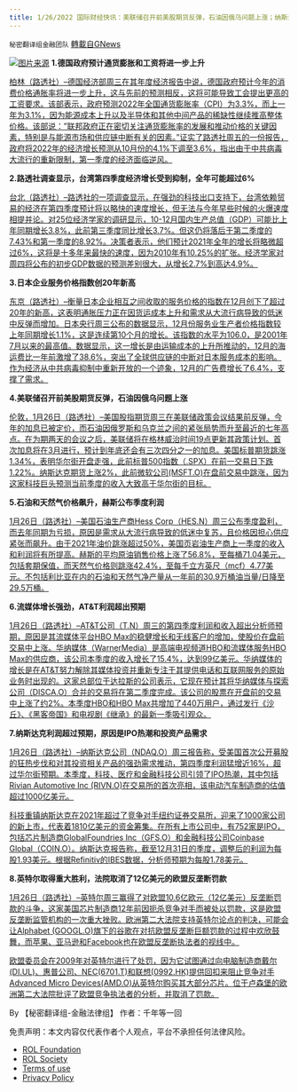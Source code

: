 ```yaml
---
title: 1/26/2022 国际财经快讯：美联储召开前美股期货反弹，石油因俄乌问题上涨；纳斯达克利润超过预期，原因是IPO热潮和投资产品需求
---
```

`秘密翻译组金融团队` [轉載自GNews](https://gnews.org/zh-hans/1913538/)

![](https://assets.gnews.org/wp-content/uploads/2022/01/20220126-2.png)[图片来源](https://www.reuters.com/resizer/3tZYEm4kuHicIQC4cTe-36V-5K8=/1200x0/filters:quality%2880%29/cloudfront-us-east-2.images.arcpublishing.com/reuters/GQVIXZF2BVM2PJUXTQZYI5DKUM.jpg)
**1.德国政府预计通货膨胀和工资将进一步上升**

[柏林（路透社）–德国经济部周三在其年度经济报告中说，德国政府预计今年的消费价格通胀率将进一步上升，这与先前的预测相反，这将可能导致工会提出更高的工资要求。该部表示，政府预测2022年全国通货膨胀率（CPI）为3.3%，而上一年为3.1%，因为能源成本上升以及半导体和其他中间产品的稀缺性继续推高整体价格。该部说：”联邦政府正在密切关注通货膨胀率的发展和推动价格的关键因素，特别是与能源市场和供应链中断有关的因素。”证实了路透社周五的一份报告，政府将2022年的经济增长预测从10月份的4.1%下调至3.6%，指出由于中共病毒大流行的重新限制，第一季度的经济面临逆风。](https://www.oann.com/german-govt-expects-inflation-wages-to-rise-further/)

**2.路透社调查显示，台湾第四季度经济增长受到抑制，全年可能超过6%**

[台北（路透社）–路透社的一项调查显示，在强劲的科技出口支持下，台湾依赖贸易的经济在第四季度预计将以略快的速度增长，但无法与今年早些时候的火爆速度相提并论。对25位经济学家的调研显示，10-12月国内生产总值（GDP）可能比上年同期增长3.8%，此前第三季度同比增长3.7%。但这仍将落后于第二季度的7.43%和第一季度的8.92%。决策者表示，他们预计2021年全年的增长将略微超过6%，这将是十多年来最快的速度，因为2010年有10.25%的扩张。经济学家对周四将公布的初步GDP数据的预测差别很大，从增长2.7%到高达4.9%。](https://www.oann.com/taiwan-q4-economic-growth-seen-restrained-full-year-could-exceed-6-reuters-poll/)

**3.日本企业服务价格指数创20年新高**

[东京（路透社）–衡量日本企业相互之间收取的服务价格的指数在12月创下了超过20年的新高，这表明通胀压力正在因货运成本上升和需求从大流行病导致的低迷中反弹而增加。日本央行周三公布的数据显示，12月份服务业生产者价格指数较上年同期增长1.1%，这是连续第10个月的增长。该指数的水平为106.0，是2001年7月以来的最高值。数据显示，这一增长是由运输成本的上升所推动的，12月的海运费比一年前激增了38.6%，突出了全球供应链的中断对日本服务成本的影响。作为经济从中共病毒抑制中重新开放的一个迹象，12月的广告费增长了6.4%，支撑了需求。](https://www.oann.com/japans-corporate-service-price-index-hits-20-year-high/)

**4.美联储召开前美股期货反弹，石油因俄乌问题上涨**

[伦敦，1月26日（路透社）–美国股指期货周三在美联储政策会议结果前反弹，今年的加息已被定价，而石油因俄罗斯和乌克兰之间的紧张局势而升至最近的七年高点。在为期两天的会议之后，美联储将在格林威治时间19点更新其政策计划。首次加息将在3月进行，预计到年底还会有三次四分之一的加息。美国标普期货跳涨1.34%，表明华尔街开盘走强，此前标普500指数（.SPX）在前一交易日下跌1.22%。纳斯达克期货上涨2%，此前微软公司(MSFT.O)在盘前交易中跳涨，因为这家科技巨头预测当前季度的收入大致高于华尔街的目标。](https://www.reuters.com/markets/europe/global-markets-wrapup-1-2022-01-26/)

**5.石油和天然气价格飙升，赫斯公布季度利润**

[1月26日（路透社）–美国石油生产商Hess Corp（HES.N）周三公布季度盈利，而去年同期为亏损，原因是需求从大流行病导致的低迷中复苏，且价格因担心供应紧张而飙升。由于2021年油价跳涨超过50%，美国页岩油生产商上一季度的收入和利润将有所提高。赫斯的平均原油销售价格上涨了56.8%，至每桶71.04美元，包括套期保值，而天然气价格则跳涨42.4%，至每千立方英尺（mcf）4.77美元。不包括利比亚在内的石油和天然气净产量从一年前的30.9万桶油当量/日降至29.5万桶。](https://www.reuters.com/business/energy/hess-posts-quarterly-profit-surging-oil-gas-prices-2022-01-26/)

**6.流媒体增长强劲，AT&T利润超出预期**

[1月26日（路透社）–AT&T公司（T.N）周三的第四季度利润和收入超出分析师预期，原因是其流媒体平台HBO Max的稳健增长和无线客户的增加，使股价在盘前交易中上涨。华纳媒体（WarnerMedia）是高端电视频道HBO和流媒体服务HBO Max的供应商，该公司本季度的收入增长了15.4%，达到99亿美元。华纳媒体的增长是在AT&T努力解除其媒体投资并重新专注于其提供电话和互联网服务的原始业务时出现的。这家总部位于达拉斯的公司表示，它现在预计其将华纳媒体与探索公司（DISCA.O）合并的交易将在第二季度完成。该公司的股票在开盘前的交易中上涨了约2%。本季度HBO和HBO Max共增加了440万用户，通过发行《沙丘》、《黑客帝国》和电视剧《继承》的最新一季吸引观众。](https://www.reuters.com/business/media-telecom/att-quarterly-revenue-beats-estimates-strong-wireless-streaming-demand-2022-01-26/)

**7.纳斯达克利润超过预期，原因是IPO热潮和投资产品需求**

[1月26日（路透社）–纳斯达克公司（NDAQ.O）周三报告称，受美国首次公开募股的狂热步伐和对其投资相关产品的强劲需求推动，第四季度利润猛增近16%，超过华尔街预期。本季度，科技、医疗和金融科技公司引领了IPO热潮，其中包括Rivian Automotive Inc (RIVN.O)在交易所的首次亮相，该电动汽车制造商的估值超过1000亿美元。](https://www.reuters.com/business/finance/nasdaq-profit-beats-estimates-ipo-rush-investment-products-demand-2022-01-26/)

[科技重镇纳斯达克在2021年超过了竞争对手纽约证券交易所，迎来了1000家公司的新上市，代表着1810亿美元的资金筹集。在所有上市公司中，有752家是IPO，包括芯片制造商GlobalFoundries Inc（GFS.O）和金融科技公司Coinbase Global（COIN.O）。纳斯达克报告称，截至12月31日的季度，调整后的利润为每股1.93美元。根据Refinitiv的IBES数据，分析师预期为每股1.78美元。](https://www.reuters.com/business/finance/nasdaq-profit-beats-estimates-ipo-rush-investment-products-demand-2022-01-26/)

**8.英特尔取得重大胜利，法院取消了12亿美元的欧盟反垄断罚款**

[1月26日（路透社）–英特尔周三赢得了对欧盟10.6亿欧元（12亿美元）反垄断罚款的斗争，这家美国芯片制造商12年前因扼杀竞争对手而被处以罚款，这是欧盟反垄断监管机构的一次重大挫败。欧洲第二大法院支持英特尔论点的判决，可能会让Alphabet (GOOGL.O)旗下的谷歌在对抗欧盟反垄断巨额罚款的过程中欢欣鼓舞，而苹果、亚马逊和Facebook也在欧盟反垄断执法者的视线中。](https://www.reuters.com/technology/intel-wins-appeal-against-12-bln-eu-antitrust-fine-2022-01-26/)

[欧盟委员会在2009年对英特尔进行了处罚，因为它试图通过向电脑制造商戴尔(DI.UL)、惠普公司、NEC(6701.T)和联想(0992.HK)提供回扣来阻止竞争对手Advanced Micro Devices(AMD.O)从英特尔购买其大部分芯片。位于卢森堡的欧洲第二大法院批评了欧盟竞争执法者的分析，并取消了罚款。](https://www.reuters.com/technology/intel-wins-appeal-against-12-bln-eu-antitrust-fine-2022-01-26/)

By 【秘密翻译组-金融法律组】
作者：千年等一回

 

免责声明：本文内容仅代表作者个人观点，平台不承担任何法律风险。

- [ROL Foundation](https://rolfoundation.org/)
- [ROL Society](https://rolsociety.org/)
- [Terms of use](https://gnews.org/terms-of-use-3/)
- [Privacy Policy](https://gnews.org/privacy-policy/)

